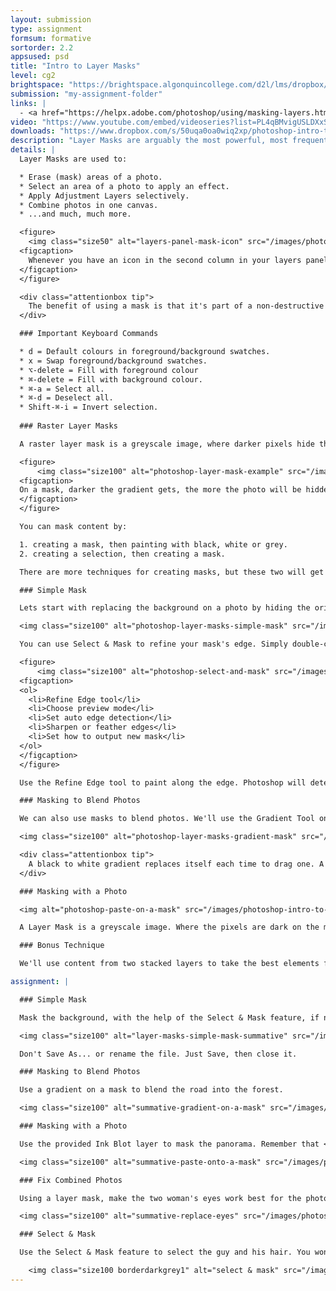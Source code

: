 ```yaml
---
layout: submission
type: assignment
formsum: formative
sortorder: 2.2
appsused: psd
title: "Intro to Layer Masks"
level: cg2
brightspace: "https://brightspace.algonquincollege.com/d2l/lms/dropbox/user/folder_submit_files.d2l?db=189264&grpid=0&isprv=0&bp=0&ou=227639"
submission: "my-assignment-folder"
links: |
  - <a href="https://helpx.adobe.com/photoshop/using/masking-layers.html" target="_blank" title="Adobe: Mask Layers">Adobe: Mask Layers</a>
video: "https://www.youtube.com/embed/videoseries?list=PL4qBMvigUSLDXxSkeR7f0X8DmBp0hlEaj"
downloads: "https://www.dropbox.com/s/50uqa0oa0wiq2xp/photoshop-intro-to-layer-masks.zip?dl=1"
description: "Layer Masks are arguably the most powerful, most frequently used tool in the whole Photoshop universe. We'll create pixel-based Layer Masks to achieve different results."
details: |
  Layer Masks are used to:

  * Erase (mask) areas of a photo.
  * Select an area of a photo to apply an effect.
  * Apply Adjustment Layers selectively.
  * Combine photos in one canvas.
  * ...and much, much more.

  <figure>
    <img class="size50" alt="layers-panel-mask-icon" src="/images/photoshop-intro-to-layer-masks/layers-panel-mask-icon.jpg">
  <figcaption>
    Whenever you have an icon in the second column in your layers panel, that's a mask.
  </figcaption>
  </figure>

  <div class="attentionbox tip">
    The benefit of using a mask is that it's part of a non-destructive workflow in Photoshop. The alternative would be to erase pixels, rather than hiding (or masking) them, which is never advisable.
  </div>

  ### Important Keyboard Commands

  * d = Default colours in foreground/background swatches.
  * x = Swap foreground/background swatches.
  * ⌥-delete = Fill with foreground colour
  * ⌘-delete = Fill with background colour.
  * ⌘-a = Select all.
  * ⌘-d = Deselect all.
  * Shift-⌘-i = Invert selection.
  
  ### Raster Layer Masks

  A raster layer mask is a greyscale image, where darker pixels hide the underlying photo to increasing degrees. It works a bit like a dimmer on a light switch. The darker the pixels are on the mask, the less you can see the photo on that layer.

  <figure>
      <img class="size100" alt="photoshop-layer-mask-example" src="/images/photoshop-intro-to-layer-masks/photoshop-layer-mask-example.jpg">
  <figcaption>
  On a mask, darker the gradient gets, the more the photo will be hidden.
  </figcaption>
  </figure>

  You can mask content by:

  1. creating a mask, then painting with black, white or grey.
  2. creating a selection, then creating a mask.

  There are more techniques for creating masks, but these two will get you started.

  ### Simple Mask

  Lets start with replacing the background on a photo by hiding the original one to reveal the one on the layer below. In this case, we'll change the background to a beach scene.

  <img class="size100" alt="photoshop-layer-masks-simple-mask" src="/images/photoshop-intro-to-layer-masks/photoshop-layer-masks-simple-mask.jpg">

  You can use Select & Mask to refine your mask's edge. Simply double-click on the mask's icon in the Layers panel to access it.

  <figure>
      <img class="size100" alt="photoshop-select-and-mask" src="/images/photoshop-intro-to-layer-masks/photoshop-select-and-mask.jpg">
  <figcaption>
  <ol>
  	<li>Refine Edge tool</li>
  	<li>Choose preview mode</li>
  	<li>Set auto edge detection</li>
  	<li>Sharpen or feather edges</li>
  	<li>Set how to output new mask</li>
  </ol>
  </figcaption>
  </figure>

  Use the Refine Edge tool to paint along the edge. Photoshop will detect edges, then try to guess how to enhance the selection.

  ### Masking to Blend Photos

  We can also use masks to blend photos. We'll use the Gradient Tool on the mask. Since black hides and white reveals, this will make the photo on the top layer gradually become transparent to partially reveal the photo below.

  <img class="size100" alt="photoshop-layer-masks-gradient-mask" src="/images/photoshop-intro-to-layer-masks/photoshop-layer-masks-gradient-mask.jpg">

  <div class="attentionbox tip">
    A black to white gradient replaces itself each time to drag one. A black to transparent gradient adds to itself each time you drag one.
  </div>

  ### Masking with a Photo

  <img alt="photoshop-paste-on-a-mask" src="/images/photoshop-intro-to-layer-masks/photoshop-paste-on-a-mask.jpg" class="size100">

  A Layer Mask is a greyscale image. Where the pixels are dark on the mask, they're hiding whatever's on the layer below. Where they're light, they reveal what's on the layers below. It stands to reason that if we paste a photo onto a mask, it will do the same, hopefully giving us interesting results.  

  ### Bonus Technique

  We'll use content from two stacked layers to take the best elements from each photo. In the end, everyone will have a smile on their faces. We'll use Auto-Align Layers and Layer Masks to accomplish this. You'll see; it's pretty cool. 

assignment: |

  ### Simple Mask

  Mask the background, with the help of the Select & Mask feature, if needed.

  <img class="size100" alt="layer-masks-simple-mask-summative" src="/images/photoshop-intro-to-layer-masks/summative-simple-mask-summative.jpg">

  Don't Save As... or rename the file. Just Save, then close it.

  ### Masking to Blend Photos

  Use a gradient on a mask to blend the road into the forest.

  <img class="size100" alt="summative-gradient-on-a-mask" src="/images/photoshop-intro-to-layer-masks/summative-gradient-on-a-mask.jpg">

  ### Masking with a Photo

  Use the provided Ink Blot layer to mask the panorama. Remember that <span class="command">⌘-i</span> inverts colours.

  <img class="size100" alt="summative-paste-onto-a-mask" src="/images/photoshop-intro-to-layer-masks/summative-paste-onto-a-mask.jpg">

  ### Fix Combined Photos

  Using a layer mask, make the two woman's eyes work best for the photo.

  <img class="size100" alt="summative-replace-eyes" src="/images/photoshop-intro-to-layer-masks/summative-replace-eyes.jpg">

  ### Select & Mask

  Use the Select & Mask feature to select the guy and his hair. You won't get it 100% selected, but you can get most of it.

    <img class="size100 borderdarkgrey1" alt="select & mask" src="/images/photoshop-intro-to-layer-masks/summative-select-and-mask.jpg">
---
```

